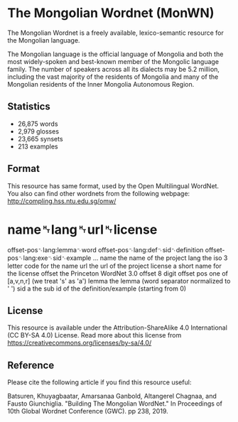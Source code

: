 # The Mongolian Wordnet (MonWN)
The Mongolian Wordnet is a freely available, lexico-semantic resource for the Mongolian language.

The Mongolian language is the official language of Mongolia and both the most widely-spoken and best-known member of the Mongolic language family. The number of speakers across all its dialects may be 5.2 million, including the vast majority of the residents of Mongolia and many of the Mongolian residents of the Inner Mongolia Autonomous Region.

## Statistics
- 26,875 words
- 2,979 glosses
- 23,665 synsets
- 213 examples

## Format
This resource has same format, used by the Open Multilingual WordNet. You also can find other wordnets from the following webpage:
http://compling.hss.ntu.edu.sg/omw/

# name␉lang␉url␉license
offset-pos␉lang:lemma␉word
offset-pos␉lang:def␉sid␉definition
offset-pos␉lang:exe␉sid␉example
...
name	the name of the project
lang	the iso 3 letter code for the name
url	the url of the project
license	a short name for the license
offset	the Princeton WordNet 3.0 offset 8 digit offset
pos	one of [a,v,n,r] (we treat 's' as 'a')
lemma	the lemma (word separator normalized to ' ')
sid a	the sub id of the definition/example (starting from 0)

## License
This resource is available under the Attribution-ShareAlike 4.0 International (CC BY-SA 4.0) License. Read more about this license from https://creativecommons.org/licenses/by-sa/4.0/

## Reference
Please cite the following article if you find this resource useful: 

Batsuren, Khuyagbaatar, Amarsanaa Ganbold, Altangerel Chagnaa, and Fausto Giunchiglia. "Building The Mongolian WordNet." In Proceedings of 10th Global Wordnet Conference (GWC). pp 238, 2019.
